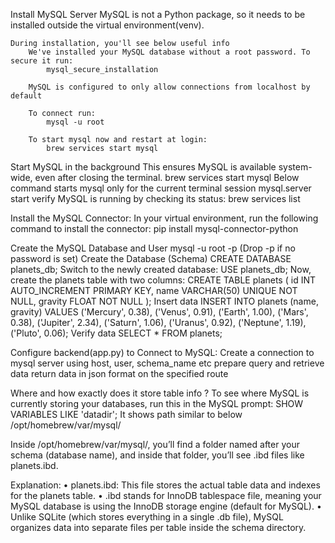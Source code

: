 Install MySQL Server
    MySQL is not a Python package, so it needs to be installed outside the virtual environment(venv).

    During installation, you'll see below useful info
        We've installed your MySQL database without a root password. To secure it run:
            mysql_secure_installation

        MySQL is configured to only allow connections from localhost by default

        To connect run:
            mysql -u root

        To start mysql now and restart at login:
            brew services start mysql

Start MySQL in the background
    This ensures MySQL is available system-wide, even after closing the terminal.
        brew services start mysql
    Below command starts mysql only for the current terminal session
        mysql.server start
    verify MySQL is running by checking its status:
        brew services list

Install the MySQL Connector:
    In your virtual environment, run the following command to install the connector:
        pip install mysql-connector-python

Create the MySQL Database and User
    mysql -u root -p (Drop -p if no password is set)
    Create the Database (Schema)
        CREATE DATABASE planets_db;
    Switch to the newly created database:
        USE planets_db;
    Now, create the planets table with two columns:
        CREATE TABLE planets (
            id INT AUTO_INCREMENT PRIMARY KEY,
            name VARCHAR(50) UNIQUE NOT NULL,
            gravity FLOAT NOT NULL
        );
    Insert data
        INSERT INTO planets (name, gravity) VALUES
        ('Mercury', 0.38),
        ('Venus', 0.91),
        ('Earth', 1.00),
        ('Mars', 0.38),
        ('Jupiter', 2.34),
        ('Saturn', 1.06),
        ('Uranus', 0.92),
        ('Neptune', 1.19),
        ('Pluto', 0.06);
    Verify data
        SELECT * FROM planets;

Configure backend(app.py) to Connect to MySQL:
    Create a connection to mysql server using host, user, schema_name etc
    prepare query and retrieve data
    return data in json format on the specified route

Where and how exactly does it store table info ?
    To see where MySQL is currently storing your databases, run this in the MySQL prompt:
        SHOW VARIABLES LIKE 'datadir';
    It shows path similar to below
        /opt/homebrew/var/mysql/

Inside /opt/homebrew/var/mysql/, you’ll find a folder named after your schema (database name), and inside that folder, you’ll see .ibd files like planets.ibd.

Explanation:
	•	planets.ibd: This file stores the actual table data and indexes for the planets table.
	•	.ibd stands for InnoDB tablespace file, meaning your MySQL database is using the InnoDB storage engine (default for MySQL).
	•	Unlike SQLite (which stores everything in a single .db file), MySQL organizes data into separate files per table inside the schema directory.